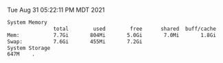 Tue Aug 31 05:22:11 PM MDT 2021
```bash
System Memory
               total        used        free      shared  buff/cache   available
Mem:           7.7Gi       804Mi       5.0Gi       7.0Mi       1.8Gi       6.6Gi
Swap:          7.6Gi       455Mi       7.2Gi
System Storage
647M	.
```
